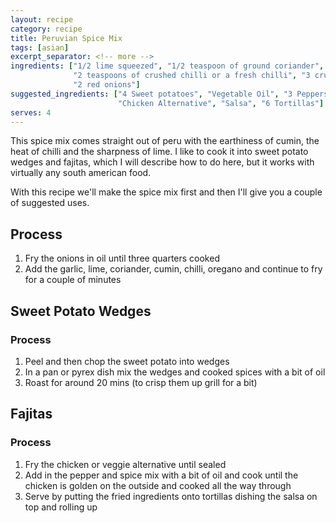 ```yaml
---
layout: recipe
category: recipe
title: Peruvian Spice Mix
tags: [asian]
excerpt_separator: <!-- more -->
ingredients: ["1/2 lime squeezed", "1/2 teaspoon of ground coriander", "1 teaspoon of cumin", 
              "2 teaspoons of crushed chilli or a fresh chilli", "3 crushed garlic cloves", "1 teaspoon of oregano",
              "2 red onions"]
suggested_ingredients: ["4 Sweet potatoes", "Vegetable Oil", "3 Peppers", "3 Chicken Breasts or Alternative",
                        "Chicken Alternative", "Salsa", "6 Tortillas"]
serves: 4
---
```


This spice mix comes straight out of peru with the earthiness of cumin, the heat of chilli and the sharpness of lime. I like to cook it into sweet potato wedges and fajitas, which I will describe how to do here, but it works with virtually any south american food.

<!-- more -->

With this recipe we'll make the spice mix first and then I'll give you a couple of suggested uses.

## Process

1. Fry the onions in oil until three quarters cooked
2. Add the garlic, lime, coriander, cumin, chilli, oregano and continue to fry for a couple of minutes

## Sweet Potato Wedges 

### Process

1. Peel and then chop the sweet potato into wedges
2. In a pan or pyrex dish mix the wedges and cooked spices with a bit of oil
3. Roast for around 20 mins (to crisp them up grill for a bit)

## Fajitas

### Process

1. Fry the chicken or veggie alternative until sealed
2. Add in the pepper and spice mix with a bit of oil and cook until the chicken is golden on the outside and cooked all the way through
3. Serve by putting the fried ingredients onto tortillas dishing the salsa on top and rolling up
